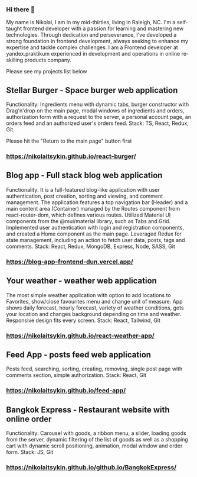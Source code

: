 ### Hi there 👋

My name is Nikolai, I am in my mid-thirties, living in Raleigh, NC. I'm a self-taught frontend developer with a passion for learning and mastering new technologies. Through dedication and perseverance, I've developed a strong foundation in frontend development, always seeking to enhance my expertise and tackle complex challenges. I am a Frontend developer at yandex.praktikum experienced in development and operations in online re-skilling products company.

Please see my projects list below

## Stellar Burger - Space burger web application
Functionality: Ingredients menu with dynamic tabs, burger constructor with Drag'n'drop on the main page, modal windows of ingredients and orders, authorization form with a request to the server, a personal account page, an orders feed and an authorized user's orders feed. 
Stack: TS, React, Redux, Git

Please hit the "Return to the main page" button first
### https://nikolaitsykin.github.io/react-burger/

## Blog app - Full stack blog web application
Functionality: It is a full-featured blog-like application with user authentication, post creation, sorting and viewing, and comment management. The application features a top navigation bar (Header) and a main content area (Container) managed by the Routes component from react-router-dom, which defines various routes. Utilized Material UI components from the @mui/material library, such as Tabs and Grid. Implemented user authentication with login and registration components, and created a Home component as the main page. Leveraged Redux for state management, including an action to fetch user data, posts, tags and comments.
Stack: React, Redux, MongoDB, Express, Node, SASS, Git

### https://blog-app-frontend-dun.vercel.app/

## Your weather - weather web application
The most simple weather application with option to add locations to Favorites, show/close favourites menu and change unit of measure. App shows daily forecast, hourly forecast, variety of weather conditions, gets your location and changes background depending on time and weather. Responsive design fits every screen.
Stack: React, Tailwind, Git
### https://nikolaitsykin.github.io/react-weather-app/

## Feed App - posts feed web application
Posts feed, searching, sorting, creating, removing, single post page with comments section, simple authorization.
Stack: React, Git
### https://nikolaitsykin.github.io/feed-app/

## Bangkok Express - Restaurant website with online order
Functionality: Carousel with goods, a ribbon  menu, a slider, loading goods from the server, dynamic filtering of the list of goods as well as a shopping cart with dynamic scroll positioning, animation, modal window and order form. 
Stack: JS, Git 
### https://nikolaitsykin.github.io/github.io/BangkokExpress/
